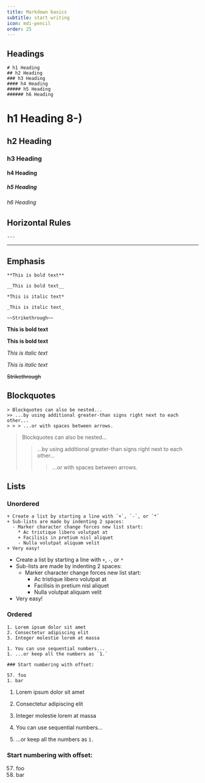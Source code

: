 ```yaml
---
title: Markdown basics
subtitle: start writing
icon: mdi-pencil
order: 25
---
```


## Headings
```
# h1 Heading
## h2 Heading
### h3 Heading
#### h4 Heading
##### h5 Heading
###### h6 Heading
```
# h1 Heading 8-)
## h2 Heading
### h3 Heading
#### h4 Heading
##### h5 Heading
###### h6 Heading


## Horizontal Rules
```
---
```
---

## Emphasis
```
**This is bold text**

__This is bold text__

*This is italic text*

_This is italic text_

~~Strikethrough~~
```
**This is bold text**

__This is bold text__

*This is italic text*

_This is italic text_

~~Strikethrough~~

## Blockquotes

```
> Blockquotes can also be nested...
>> ...by using additional greater-than signs right next to each other...
> > > ...or with spaces between arrows.
```
> Blockquotes can also be nested...
>> ...by using additional greater-than signs right next to each other...
> > > ...or with spaces between arrows.

## Lists
### Unordered
```
+ Create a list by starting a line with `+`, `-`, or `*`
+ Sub-lists are made by indenting 2 spaces:
  - Marker character change forces new list start:
    * Ac tristique libero volutpat at
    + Facilisis in pretium nisl aliquet
    - Nulla volutpat aliquam velit
+ Very easy!
```
+ Create a list by starting a line with `+`, `-`, or `*`
+ Sub-lists are made by indenting 2 spaces:
  - Marker character change forces new list start:
    * Ac tristique libero volutpat at
    + Facilisis in pretium nisl aliquet
    - Nulla volutpat aliquam velit
+ Very easy!
### Ordered
```
1. Lorem ipsum dolor sit amet
2. Consectetur adipiscing elit
3. Integer molestie lorem at massa

1. You can use sequential numbers...
1. ...or keep all the numbers as `1.`

### Start numbering with offset:

57. foo
1. bar
```
1. Lorem ipsum dolor sit amet
2. Consectetur adipiscing elit
3. Integer molestie lorem at massa

1. You can use sequential numbers...
1. ...or keep all the numbers as `1.`

### Start numbering with offset:

57. foo
1. bar


```
```



